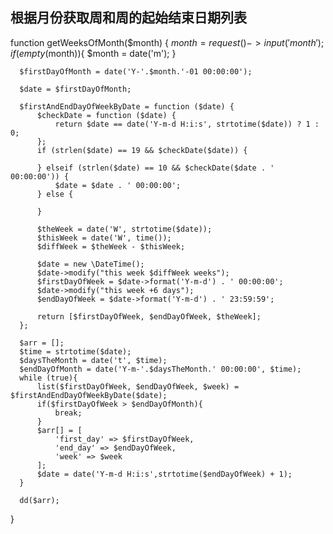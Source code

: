 ## 根据月份获取周和周的起始结束日期列表

  function getWeeksOfMonth($month)
  {
     $month = request()->input('month');
      if(empty($month)){
          $month = date('m');
      }

      $firstDayOfMonth = date('Y-'.$month.'-01 00:00:00');

      $date = $firstDayOfMonth;

      $firstAndEndDayOfWeekByDate = function ($date) {
          $checkDate = function ($date) {
              return $date == date('Y-m-d H:i:s', strtotime($date)) ? 1 : 0;
          };
          if (strlen($date) == 19 && $checkDate($date)) {

          } elseif (strlen($date) == 10 && $checkDate($date . ' 00:00:00')) {
              $date = $date . ' 00:00:00';
          } else {

          }

          $theWeek = date('W', strtotime($date));
          $thisWeek = date('W', time());
          $diffWeek = $theWeek - $thisWeek;

          $date = new \DateTime();
          $date->modify("this week $diffWeek weeks");
          $firstDayOfWeek = $date->format('Y-m-d') . ' 00:00:00';
          $date->modify("this week +6 days");
          $endDayOfWeek = $date->format('Y-m-d') . ' 23:59:59';

          return [$firstDayOfWeek, $endDayOfWeek, $theWeek];
      };

      $arr = [];
      $time = strtotime($date);
      $daysTheMonth = date('t', $time);
      $endDayOfMonth = date('Y-m-'.$daysTheMonth.' 00:00:00', $time);
      while (true){
          list($firstDayOfWeek, $endDayOfWeek, $week) = $firstAndEndDayOfWeekByDate($date);
          if($firstDayOfWeek > $endDayOfMonth){
              break;
          }
          $arr[] = [
              'first_day' => $firstDayOfWeek,
              'end_day' => $endDayOfWeek,
              'week' => $week
          ];
          $date = date('Y-m-d H:i:s',strtotime($endDayOfWeek) + 1);
      }

      dd($arr);
  }
